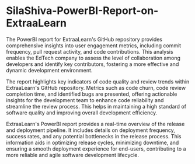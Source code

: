 # SilaShiva-PowerBI-Report-on-ExtraaLearn
The PowerBI report for ExtraaLearn's GitHub repository provides comprehensive insights into user engagement metrics, including commit frequency, pull request activity, and code contributions. This analysis enables the EdTech company to assess the level of collaboration among developers and identify key contributors, fostering a more effective and dynamic development environment.

The report highlights key indicators of code quality and review trends within ExtraaLearn's GitHub repository. Metrics such as code churn, code review completion time, and identified bugs are presented, offering actionable insights for the development team to enhance code reliability and streamline the review process. This helps in maintaining a high standard of software quality and improving overall development efficiency.

ExtraaLearn's PowerBI report provides a real-time overview of the release and deployment pipeline. It includes details on deployment frequency, success rates, and any potential bottlenecks in the release process. This information aids in optimizing release cycles, minimizing downtime, and ensuring a smooth deployment experience for end-users, contributing to a more reliable and agile software development lifecycle.
